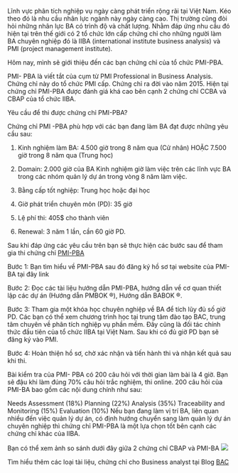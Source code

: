 Lĩnh vực phân tích nghiệp vụ ngày càng phát triển rộng rãi tại Việt Nam. Kéo theo đó là nhu cầu nhân lực ngành này ngày càng cao. Thị trường cũng đòi hỏi những nhân lực BA có trình độ và chất lượng. Nhằm đáp ứng nhu cầu đó hiện tại trên thế giới có 2 tổ chức lớn cấp chứng chỉ cho những người làm BA chuyên nghiệp đó là IIBA (international institute business analysis) và PMI (project management institute).

Hôm nay, mình sẽ giới thiệu đến các bạn chứng chỉ của tổ chức PMI-PBA.

PMI- PBA là viết tắt của cụm từ PMI Professional in Business Analysis. Chứng chỉ này do tổ chức PMI cấp. Chứng chỉ ra đời vào năm 2015. Hiện tại chứng chỉ PMI-PBA được đánh giá khá cao bên cạnh 2 chứng chỉ CCBA và CBAP của tổ chức IIBA.

Yêu cầu để thi được chứng chỉ PMI-PBA?

Chứng chỉ PMI -PBA phù hợp với các bạn đang làm BA đạt được những yêu cầu sau:

1.   Kinh nghiệm làm BA: 4.500 giờ trong 8 năm qua (Cử nhân) HOẶC 7.500 giờ trong 8 năm qua (Trung học)

2.   Domain: 2.000 giờ của BA Kinh nghiệm giờ làm việc trên các lĩnh vực BA trong các nhóm quản lý dự án trong vòng 8 năm làm việc.

3.   Bằng cấp tốt nghiệp: Trung học hoặc đại học

4.   Giờ phát triển chuyên môn (PD): 35 giờ

5.   Lệ phí thi: 405$ cho thành viên

6.   Renewal: 3 năm 1 lần, cần 60 giờ PD.

Sau khi đáp ứng các yêu cầu trên bạn sẽ thực hiện các bước sau để tham gia thi chứng chỉ [PMI-PBA](http://www.bacs.vn/vi/khoa-hoc/luyen-thi-chung-chi-pmi-pba/)

Bước 1: Bạn tìm hiểu về PMI-PBA sau đó đăng ký hồ sơ tại website của PMI-BA tại đây link

Bước 2: Đọc các tài liệu hướng dẫn PMI-PBA, hướng dẫn về cơ quan thiết lập các dự án (Hướng dẫn PMBOK ®), Hướng dẫn BABOK ®.

Bước 3: Tham gia một khóa học chuyên nghiệp về BA để tích lũy đủ số giờ PD. Các bạn có thể xem chương trình học tại trung tâm đào tạo BAC, trung tâm chuyên về phân tích nghiệp vụ phần mềm. Đây cũng là đối tác chính thức đầu tiên của tổ chức IIBA tại Việt Nam. Sau khi có đủ giờ PD bạn sẽ đăng ký vào PMI.

Bước 4: Hoàn thiện hồ sơ, chờ xác nhận và tiến hành thi và nhận kết quả sau khi thi. 

Bài kiểm tra của PMI- PBA có 200 câu hỏi với thời gian làm bài là 4 giờ. Bạn sẽ đậu khi làm đúng 70% câu hỏi trắc nghiệm, thi online. 200 câu hỏi của PMI-BA bao gồm các nội dung chính như sau:

Needs Assessment (18%)
Planning (22%)
Analysis (35%)
Traceability and Monitoring (15%)
Evaluation (10%)
Nếu bạn đang làm vị trí BA, liên quan nhiều đến việc quản lý dự án, có định hướng chuyển sang làm quản lý dự án chuyên nghiệp thì chứng chỉ PMI-PBA là một lựa chọn tốt bên cạnh các chứng chỉ khác của IIBA. 

Bạn có thể xem ảnh so sánh dưới đây giữa 2 chứng chỉ CBAP và PMI-BA
![](https://images.viblo.asia/11eab894-01b2-479e-bc88-755181cb4afa.png)

Tìm hiểu thêm các loại tài liệu, chứng chỉ cho Business analyst tại Blog [BAC](http://www.bacs.vn/vi/khoa-hoc/luyen-thi-chung-chi-pmi-pba/)